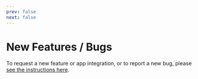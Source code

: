 ```yaml
---
prev: false
next: false
---
```


# New Features / Bugs

To request a new feature or app integration, or to report a new bug, please [see the instructions here](https://github.com/KhulnaSoft/nexusstream#found-a-bug-have-a-feature-to-suggest). 
